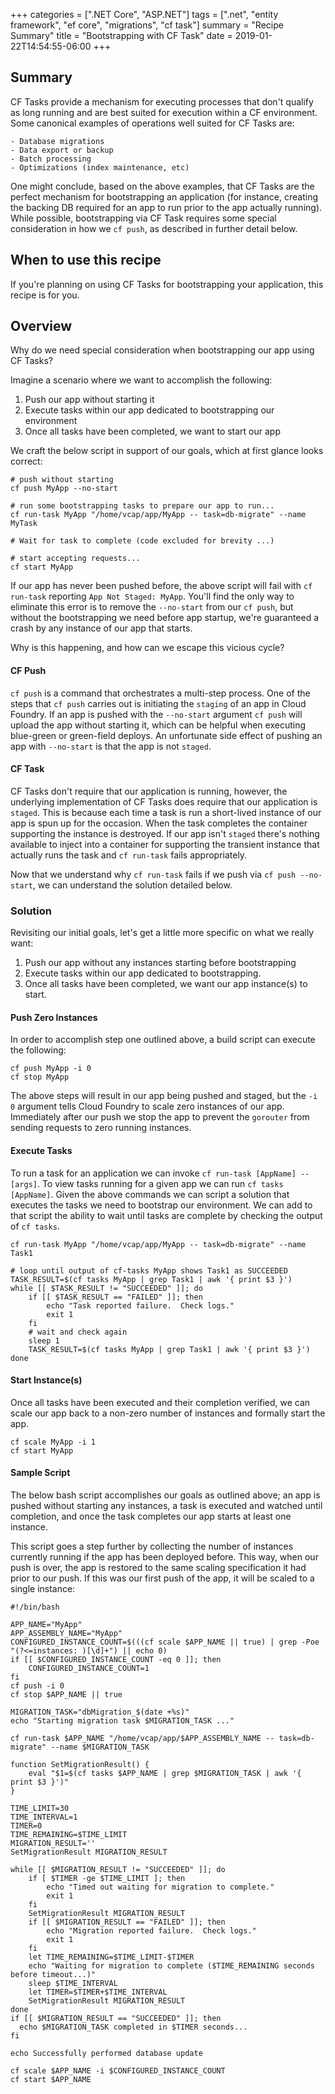+++
categories = [".NET Core", "ASP.NET"]
tags = [".net", "entity framework", "ef core", "migrations", "cf task"]
summary = "Recipe Summary"
title = "Bootstrapping with CF Task"
date = 2019-01-22T14:54:55-06:00
+++


## Summary
CF Tasks provide a mechanism for executing processes that don't qualify as long running and are best suited for execution within a CF environment.  Some canonical examples of operations well suited for CF Tasks are:

    - Database migrations
    - Data export or backup
    - Batch processing
    - Optimizations (index maintenance, etc)

One might conclude, based on the above examples, that CF Tasks are the perfect mechanism for bootstrapping an application (for instance, creating the backing DB required for an app to run prior to the app actually running).  While possible, bootstrapping via CF Task requires some special consideration in how we `cf push`, as described in further detail below.

## When to use this recipe

If you're planning on using CF Tasks for bootstrapping your application, this recipe is for you.

## Overview
Why do we need special consideration when bootstrapping our app using CF Tasks?  

Imagine a scenario where we want to accomplish the following:

  1. Push our app without starting it
  2. Execute tasks within our app dedicated to bootstrapping our environment
  3. Once all tasks have been completed, we want to start our app

We craft the below script in support of our goals, which at first glance looks correct:

```
# push without starting
cf push MyApp --no-start

# run some bootstrapping tasks to prepare our app to run...
cf run-task MyApp "/home/vcap/app/MyApp -- task=db-migrate" --name MyTask

# Wait for task to complete (code excluded for brevity ...)

# start accepting requests...
cf start MyApp
```

If our app has never been pushed before, the above script will fail with `cf run-task` reporting `App Not Staged: MyApp`.  You'll find the only way to eliminate this error is to remove the `--no-start` from our `cf push`, but without the bootstrapping we need before app startup, we're guaranteed a crash by any instance of our app that starts.  

Why is this happening, and how can we escape this vicious cycle?

#### CF Push
`cf push` is a command that orchestrates a multi-step process.  One of the steps that `cf push` carries out is initiating the `staging` of an app in Cloud Foundry.  If an app is pushed with the `--no-start` argument `cf push` will upload the app without starting it, which can be helpful when executing blue-green or green-field deploys.  An unfortunate side effect of pushing an app with `--no-start` is that the app is not `staged`.

#### CF Task
CF Tasks don't require that our application is running, however, the underlying implementation of CF Tasks does require that our application is `staged`.  This is because each time a task is run a short-lived instance of our app is spun up for the occasion.  When the task completes the container supporting the instance is destroyed.  If our app isn't `staged` there's nothing available to inject into a container for supporting the transient instance that actually runs the task and `cf run-task` fails appropriately.  

Now that we understand why `cf run-task` fails if we push via `cf push --no-start`, we can understand the solution detailed below.

### Solution
Revisiting our initial goals, let's get a little more specific on what we really want:

  1. Push our app without any instances starting before bootstrapping
  2. Execute tasks within our app dedicated to bootstrapping.
  3. Once all tasks have been completed, we want our app instance(s) to start.



#### Push Zero Instances

In order to accomplish step one outlined above, a build script can execute the following:

```
cf push MyApp -i 0
cf stop MyApp
```

The above steps will result in our app being pushed and staged, but the `-i 0` argument tells Cloud Foundry to scale zero instances of our app.  Immediately after our push we stop the app to prevent the `gorouter` from sending requests to zero running instances.  

#### Execute Tasks
To run a task for an application we can invoke `cf run-task [AppName] -- [args]`.  To view tasks running for a given app we can run `cf tasks [AppName]`.  Given the above commands we can script a solution that executes the tasks we need to bootstrap our environment.  We can add to that script the ability to wait until tasks are complete by checking the output of `cf tasks`.  

```
cf run-task MyApp "/home/vcap/app/MyApp -- task=db-migrate" --name Task1

# loop until output of cf-tasks MyApp shows Task1 as SUCCEEDED
TASK_RESULT=$(cf tasks MyApp | grep Task1 | awk '{ print $3 }')
while [[ $TASK_RESULT != "SUCCEEDED" ]]; do
    if [[ $TASK_RESULT == "FAILED" ]]; then
        echo "Task reported failure.  Check logs."
        exit 1	
    fi
    # wait and check again
    sleep 1
    TASK_RESULT=$(cf tasks MyApp | grep Task1 | awk '{ print $3 }')
done
```

#### Start Instance(s)
Once all tasks have been executed and their completion verified, we can scale our app back to a non-zero number of instances and formally start the app.

```
cf scale MyApp -i 1
cf start MyApp
```

#### Sample Script
The below bash script accomplishes our goals as outlined above; an app is pushed without starting any instances, a task is executed and watched until completion, and once the task completes our app starts at least one instance.

This script goes a step further by collecting the number of instances currently running if the app has been deployed before.  This way, when our push is over, the app is restored to the same scaling specification it had prior to our push.  If this was our first push of the app, it will be scaled to a single instance:

```
#!/bin/bash

APP_NAME="MyApp"
APP_ASSEMBLY_NAME="MyApp"
CONFIGURED_INSTANCE_COUNT=$(((cf scale $APP_NAME || true) | grep -Poe "(?<=instances: )[\d]+") || echo 0)
if [[ $CONFIGURED_INSTANCE_COUNT -eq 0 ]]; then
    CONFIGURED_INSTANCE_COUNT=1
fi
cf push -i 0
cf stop $APP_NAME || true

MIGRATION_TASK="dbMigration_$(date +%s)"
echo "Starting migration task $MIGRATION_TASK ..."

cf run-task $APP_NAME "/home/vcap/app/$APP_ASSEMBLY_NAME -- task=db-migrate" --name $MIGRATION_TASK

function SetMigrationResult() {
	eval "$1=$(cf tasks $APP_NAME | grep $MIGRATION_TASK | awk '{ print $3 }')"
}

TIME_LIMIT=30
TIME_INTERVAL=1
TIMER=0
TIME_REMAINING=$TIME_LIMIT
MIGRATION_RESULT=''
SetMigrationResult MIGRATION_RESULT

while [[ $MIGRATION_RESULT != "SUCCEEDED" ]]; do
	if [ $TIMER -ge $TIME_LIMIT ]; then
		echo "Timed out waiting for migration to complete."
		exit 1
	fi 
	SetMigrationResult MIGRATION_RESULT
	if [[ $MIGRATION_RESULT == "FAILED" ]]; then
		echo "Migration reported failure.  Check logs."
		exit 1
	fi
	let TIME_REMAINING=$TIME_LIMIT-$TIMER
	echo "Waiting for migration to complete ($TIME_REMAINING seconds before timeout...)"
	sleep $TIME_INTERVAL
	let TIMER=$TIMER+$TIME_INTERVAL	
	SetMigrationResult MIGRATION_RESULT 
done	
if [[ $MIGRATION_RESULT == "SUCCEEDED" ]]; then
  echo $MIGRATION_TASK completed in $TIMER seconds...
fi

echo Successfully performed database update

cf scale $APP_NAME -i $CONFIGURED_INSTANCE_COUNT
cf start $APP_NAME
```


  
